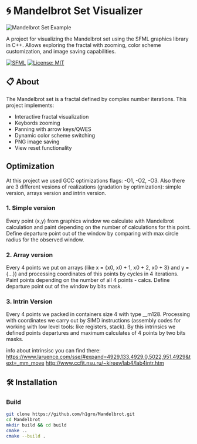 # 🌀 Mandelbrot Set Visualizer

![Mandelbrot Set Example](https://github.com/h1gro/Mandelbrot/screenshots/image.png)

A project for visualizing the Mandelbrot set using the SFML graphics library in C++. Allows exploring the fractal with zooming, color scheme customization, and image saving capabilities.

[![SFML](https://img.shields.io/badge/SFML-2.5.1-blue.svg)](https://www.sfml-dev.org/)
[![License: MIT](https://img.shields.io/badge/License-MIT-yellow.svg)](https://opensource.org/licenses/MIT)

## 📋 About

The Mandelbrot set is a fractal defined by complex number iterations. This project implements:
- Interactive fractal visualization
- Keybords zooming
- Panning with arrow keys/QWES
- Dynamic color scheme switching
- PNG image saving
- View reset functionality

## Optimization

At this project we used GCC optimizations flags: -O1, -O2, -O3. Also there are 3 different vesions of realizations (gradation by optimization): simple version, arrays version and intrin version.

### 1. Simple version

Every point (x,y) from graphics window we calculate with Mandelbrot calculation and paint depending on the number of calculations for this point. Define departure point out of the window by comparing with max circle radius for the observed window.

### 2. Array version

Every 4 points we put on arrays (like x = {x0, x0 + 1, x0 + 2, x0 + 3} and y = {...}) and processing coordinates of this points by cycles in 4 iterations. Paint points depending on the number of all 4 points - calcs. Define departure point out of the window by bits mask.


### 3. Intrin Version

Every 4 points we packed in containers size 4 with type __m128. Processing with coordinates we carry out by SIMD instructions (assembly codes for working with low level tools: like registers, stack). By this intrinsics we defined points departures and maximum calculates of 4 points by two bits masks.

info about intrinsisc you can find there:
https://www.laruence.com/sse/#expand=4929,133,4929,0,5022,951,4929&text=_mm_move
http://www.ccfit.nsu.ru/~kireev/lab4/lab4intr.htm


## 🛠️ Installation

### Build
```bash
git clone https://github.com/h1gro/Mandelbrot.git
cd Mandelbrot
mkdir build && cd build
cmake ..
cmake --build .
```
